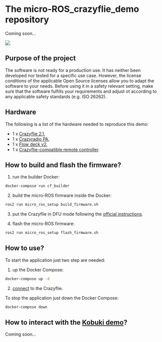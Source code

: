 # The micro-ROS_crazyflie_demo repository

Coming soon...

![](http://www.plantuml.com/plantuml/proxy?cache=no&src=https://raw.githubusercontent.com/micro-ROS/micro-ROS_crazyflie_demo/master/assets/diagrams/architecture.puml)

## Purpose of the project

The software is not ready for a production use.
It has neither been developed nor tested for a specific use case.
However, the license conditions of the applicable Open Source licenses allow you to adapt the software to your needs.
Before using it in a safety relevant setting, make sure that the software fulfills your requirements and adjust ot according to any applicable safety standards (e.g. ISO 26262).

## Hardware

The following is a list of the hardware needed to reproduce this demo:

* 1 x [Crazyflie 2.1](https://www.bitcraze.io/crazyflie-2-1/),
* 1 x [Crazyradio PA](https://www.bitcraze.io/crazyradio-pa/),
* 1 x [Flow deck v2](https://www.bitcraze.io/flow-deck-v2/),
* 1 x [Crazyflie-compatible remote controller](https://www.bitcraze.io/docs/crazyflie-clients-python/master/inputdevices/).

## How to build and flash the firmware?

1. run the builder Docker:
```bash
docker-compose run cf_builder
```

2. build the micro-ROS firmware inside the Docker:
```bash
ros2 run micro_ros_setup build_firmware.sh
```

3. put the Crazyflie in DFU mode following the [official instructions](https://www.bitcraze.io/docs/crazyflie-firmware/master/dfu/).

4. flash the micro-ROS firmware:
```bash
ros2 run micro_ros_setup flash_firmware.sh
```

## How to use?

To start the application just two step are needed:

1. up the Docker Compose:

```bash
docker-compose up -d
```
2. [connect](https://www.bitcraze.io/getting-started-with-the-crazyflie-2-0/#connect-pc-client) to the Crazyflie.

To stop the application just down the Docker Compose:

```bash
docker-compose down
```

## How to interact with the [Kobuki demo](https://github.com/micro-ROS/micro-ROS_kobuki_demo)?

Coming soon...